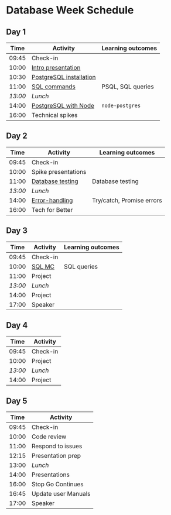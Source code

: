 # Database Week Schedule

## Day 1

| Time    | Activity                                    | Learning outcomes |
| ------- | ------------------------------------------- | ----------------- |
| 09:45   | Check-in                                    |                   |
| 10:00   | [Intro presentation][intro-slides]          |                   |
| 10:30   | [PostgreSQL installation][postgres-install] |                   |
| 11:00   | [SQL commands][sql-intro]                   | PSQL, SQL queries |
| _13:00_ | _Lunch_                                     |                   |
| 14:00   | [PostgreSQL with Node][postgres-node]       | `node-postgres`   |
| 16:00   | Technical spikes                            |                   |

[intro-slides]: https://docs.google.com/presentation/d/14LXEKmHM6xqjTvPLyKw0trtprGeNkD0VLgWkE8Z2ouo/edit#slide=id.g4dfce81f19_0_45
[postgres-install]: https://github.com/macintoshhelper/learn-sql/blob/master/postgresql/setup.md
[sql-intro]: https://github.com/foundersandcoders/sql-commands-intro/
[postgres-node]: https://github.com/oliverjam/learn-node-postgres

## Day 2

| Time    | Activity                         | Learning outcomes         |
| ------- | -------------------------------- | ------------------------- |
| 09:45   | Check-in                         |                           |
| 10:00   | Spike presentations              |                           |
| 11:00   | [Database testing][db-testing]   | Database testing          |
| _13:00_ | _Lunch_                          |                           |
| 14:00   | [Error-handling][error-handling] | Try/catch, Promise errors |
| 16:00   | Tech for Better                  |                           |

[db-testing]: https://github.com/foundersandcoders/ws-database-testing/
[error-handling]: https://github.com/oliverjam

## Day 3

| Time    | Activity         | Learning outcomes |
| ------- | ---------------- | ----------------- |
| 09:45   | Check-in         |                   |
| 10:00   | [SQL MC][sql-mc] | SQL queries       |
| 11:00   | Project          |                   |
| _13:00_ | _Lunch_          |                   |
| 14:00   | Project          |                   |
| 17:00   | Speaker          |                   |

[sql-mc]: https://github.com/foundersandcoders/db-morning-challenge

## Day 4

| Time    | Activity |
| ------- | -------- |
| 09:45   | Check-in |
| 10:00   | Project  |
| _13:00_ | _Lunch_  |
| 14:00   | Project  |

## Day 5

| Time  | Activity            |
| ----- | ------------------- |
| 09:45 | Check-in            |
| 10:00 | Code review         |
| 11:00 | Respond to issues   |
| 12:15 | Presentation prep   |
| 13:00 | _Lunch_             |
| 14:00 | Presentations       |
| 16:00 | Stop Go Continues   |
| 16:45 | Update user Manuals |
| 17:00 | Speaker             |
